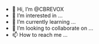 - 👋 Hi, I’m @CBREVOX
- 👀 I’m interested in ...
- 🌱 I’m currently learning ...
- 💞️ I’m looking to collaborate on ...
- 📫 How to reach me ...

<!---
CBREVOX/CBREVOX is a ✨ special ✨ repository because its `README.md` (this file) appears on your GitHub profile.
You can click the Preview link to take a look at your changes.
--->
